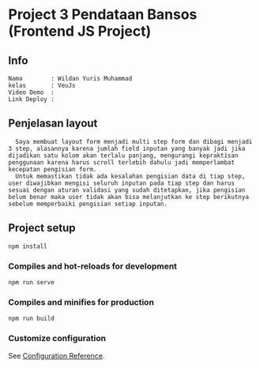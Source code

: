# Project 3 Pendataan Bansos (Frontend JS Project)

## Info
```
Nama        : Wildan Yuris Muhammad
kelas       : VeuJs
Video Demo  :
Link Deploy :
```
## Penjelasan layout
```
  Saya membuat layout form menjadi multi step form dan dibagi menjadi 3 step, alasannya karena jumlah field inputan yang banyak jadi jika dijadikan satu kolom akan terlalu panjang, mengurangi kepraktisan penggunaan karena harus scroll terlebih dahulu jadi memperlambat kecepatan pengisian form. 
  Untuk memastikan tidak ada kesalahan pengisian data di tiap step, user diwajibkan mengisi seluruh inputan pada tiap step dan harus sesuai dengan aturan validasi yang sudah ditetapkan, jika pengisian belum benar maka user tidak akan bisa melanjutkan ke step berikutnya sebelum memperbaiki pengisian setiap inputan.
```

## Project setup
```
npm install
```

### Compiles and hot-reloads for development
```
npm run serve
```

### Compiles and minifies for production
```
npm run build
```

### Customize configuration
See [Configuration Reference](https://cli.vuejs.org/config/).
